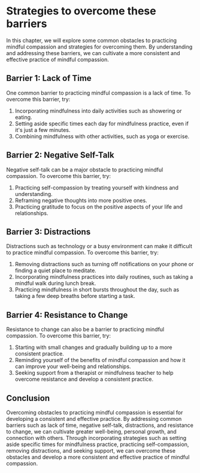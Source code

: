 Strategies to overcome these barriers
============================================================================================

In this chapter, we will explore some common obstacles to practicing mindful compassion and strategies for overcoming them. By understanding and addressing these barriers, we can cultivate a more consistent and effective practice of mindful compassion.

Barrier 1: Lack of Time
-----------------------

One common barrier to practicing mindful compassion is a lack of time. To overcome this barrier, try:

1. Incorporating mindfulness into daily activities such as showering or eating.
2. Setting aside specific times each day for mindfulness practice, even if it's just a few minutes.
3. Combining mindfulness with other activities, such as yoga or exercise.

Barrier 2: Negative Self-Talk
-----------------------------

Negative self-talk can be a major obstacle to practicing mindful compassion. To overcome this barrier, try:

1. Practicing self-compassion by treating yourself with kindness and understanding.
2. Reframing negative thoughts into more positive ones.
3. Practicing gratitude to focus on the positive aspects of your life and relationships.

Barrier 3: Distractions
-----------------------

Distractions such as technology or a busy environment can make it difficult to practice mindful compassion. To overcome this barrier, try:

1. Removing distractions such as turning off notifications on your phone or finding a quiet place to meditate.
2. Incorporating mindfulness practices into daily routines, such as taking a mindful walk during lunch break.
3. Practicing mindfulness in short bursts throughout the day, such as taking a few deep breaths before starting a task.

Barrier 4: Resistance to Change
-------------------------------

Resistance to change can also be a barrier to practicing mindful compassion. To overcome this barrier, try:

1. Starting with small changes and gradually building up to a more consistent practice.
2. Reminding yourself of the benefits of mindful compassion and how it can improve your well-being and relationships.
3. Seeking support from a therapist or mindfulness teacher to help overcome resistance and develop a consistent practice.

Conclusion
----------

Overcoming obstacles to practicing mindful compassion is essential for developing a consistent and effective practice. By addressing common barriers such as lack of time, negative self-talk, distractions, and resistance to change, we can cultivate greater well-being, personal growth, and connection with others. Through incorporating strategies such as setting aside specific times for mindfulness practice, practicing self-compassion, removing distractions, and seeking support, we can overcome these obstacles and develop a more consistent and effective practice of mindful compassion.
